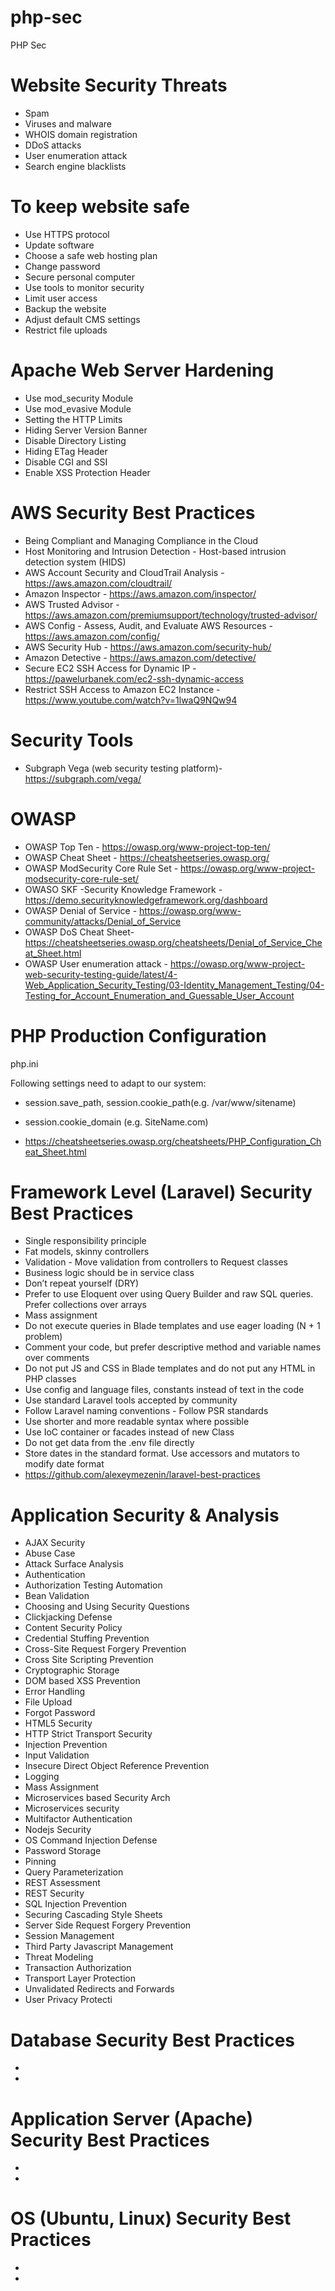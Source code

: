 # php-sec

PHP Sec


# Website Security Threats
- Spam
- Viruses and malware
- WHOIS domain registration
- DDoS attacks
- User enumeration attack 
- Search engine blacklists


# To keep website safe
- Use HTTPS protocol
- Update software
- Choose a safe web hosting plan
- Change password
- Secure personal computer
- Use tools to monitor security
- Limit user access
- Backup the website
- Adjust default CMS settings
- Restrict file uploads


# Apache Web Server Hardening
- Use mod_security Module
- Use mod_evasive Module
- Setting the HTTP Limits
- Hiding Server Version Banner
- Disable Directory Listing
- Hiding ETag Header
- Disable CGI and SSI
- Enable XSS Protection Header


# AWS Security Best Practices
- Being Compliant and Managing Compliance in the Cloud
- Host Monitoring and Intrusion Detection -  Host-based intrusion detection system (HIDS)
- AWS Account Security and CloudTrail Analysis - https://aws.amazon.com/cloudtrail/
- Amazon Inspector - https://aws.amazon.com/inspector/
- AWS Trusted Advisor - https://aws.amazon.com/premiumsupport/technology/trusted-advisor/
- AWS Config - Assess, Audit, and Evaluate AWS Resources - https://aws.amazon.com/config/
- AWS Security Hub - https://aws.amazon.com/security-hub/
- Amazon Detective - https://aws.amazon.com/detective/
- Secure EC2 SSH Access for Dynamic IP - https://pawelurbanek.com/ec2-ssh-dynamic-access
- Restrict SSH Access to Amazon EC2 Instance - https://www.youtube.com/watch?v=1lwaQ9NQw94


# Security Tools
- Subgraph Vega (web security testing platform)- https://subgraph.com/vega/


# OWASP
- OWASP Top Ten     - https://owasp.org/www-project-top-ten/
- OWASP Cheat Sheet - https://cheatsheetseries.owasp.org/
- OWASP ModSecurity Core Rule Set - https://owasp.org/www-project-modsecurity-core-rule-set/
- OWASO SKF -Security Knowledge Framework - https://demo.securityknowledgeframework.org/dashboard
- OWASP Denial of Service - https://owasp.org/www-community/attacks/Denial_of_Service
- OWASP DoS Cheat Sheet- https://cheatsheetseries.owasp.org/cheatsheets/Denial_of_Service_Cheat_Sheet.html
- OWASP User enumeration attack - https://owasp.org/www-project-web-security-testing-guide/latest/4-Web_Application_Security_Testing/03-Identity_Management_Testing/04-Testing_for_Account_Enumeration_and_Guessable_User_Account


# PHP Production Configuration 

php.ini

Following settings need to adapt to our system:

- session.save_path, session.cookie_path(e.g. /var/www/sitename)
- session.cookie_domain (e.g. SiteName.com)

- https://cheatsheetseries.owasp.org/cheatsheets/PHP_Configuration_Cheat_Sheet.html


# Framework Level (Laravel) Security Best Practices
- Single responsibility principle
- Fat models, skinny controllers
- Validation - Move validation from controllers to Request classes
- Business logic should be in service class
- Don’t repeat yourself (DRY)
- Prefer to use Eloquent over using Query Builder and raw SQL queries. Prefer collections over arrays
- Mass assignment
- Do not execute queries in Blade templates and use eager loading (N + 1 problem)
- Comment your code, but prefer descriptive method and variable names over comments
- Do not put JS and CSS in Blade templates and do not put any HTML in PHP classes
- Use config and language files, constants instead of text in the code
- Use standard Laravel tools accepted by community
- Follow Laravel naming conventions - Follow PSR standards
- Use shorter and more readable syntax where possible
- Use IoC container or facades instead of new Class
- Do not get data from the .env file directly
- Store dates in the standard format. Use accessors and mutators to modify date format
- https://github.com/alexeymezenin/laravel-best-practices


# Application Security & Analysis
- AJAX Security 
- Abuse Case 
- Attack Surface Analysis 
- Authentication 
- Authorization Testing Automation
- Bean Validation 
- Choosing and Using Security Questions 
- Clickjacking Defense
- Content Security Policy
- Credential Stuffing Prevention
- Cross-Site Request Forgery Prevention
- Cross Site Scripting Prevention
- Cryptographic Storage
- DOM based XSS Prevention
- Error Handling
- File Upload
- Forgot Password
- HTML5 Security
- HTTP Strict Transport Security
- Injection Prevention
- Input Validation
- Insecure Direct Object Reference Prevention
- Logging
- Mass Assignment
- Microservices based Security Arch 
- Microservices security
- Multifactor Authentication
- Nodejs Security
- OS Command Injection Defense
- Password Storage
- Pinning
- Query Parameterization
- REST Assessment
- REST Security
- SQL Injection Prevention
- Securing Cascading Style Sheets
- Server Side Request Forgery Prevention
- Session Management
- Third Party Javascript Management
- Threat Modeling
- Transaction Authorization
- Transport Layer Protection
- Unvalidated Redirects and Forwards
- User Privacy Protecti


# Database Security Best Practices
- 
-

# Application Server (Apache) Security Best Practices
- 
-

# OS (Ubuntu, Linux) Security Best Practices
- 
-

